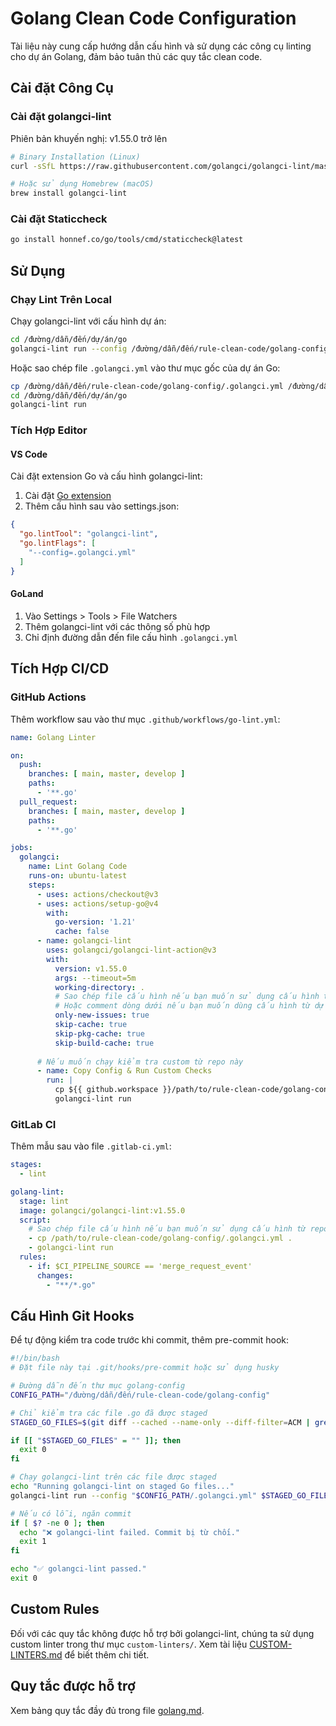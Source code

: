 # Golang Clean Code Configuration

Tài liệu này cung cấp hướng dẫn cấu hình và sử dụng các công cụ linting cho dự án Golang, đảm bảo tuân thủ các quy tắc clean code.

## Cài đặt Công Cụ

### Cài đặt golangci-lint

Phiên bản khuyến nghị: v1.55.0 trở lên

```bash
# Binary Installation (Linux)
curl -sSfL https://raw.githubusercontent.com/golangci/golangci-lint/master/install.sh | sh -s -- -b $(go env GOPATH)/bin v1.55.0

# Hoặc sử dụng Homebrew (macOS)
brew install golangci-lint
```

### Cài đặt Staticcheck

```bash
go install honnef.co/go/tools/cmd/staticcheck@latest
```

## Sử Dụng

### Chạy Lint Trên Local

Chạy golangci-lint với cấu hình dự án:

```bash
cd /đường/dẫn/đến/dự/án/go
golangci-lint run --config /đường/dẫn/đến/rule-clean-code/golang-config/.golangci.yml
```

Hoặc sao chép file `.golangci.yml` vào thư mục gốc của dự án Go:

```bash
cp /đường/dẫn/đến/rule-clean-code/golang-config/.golangci.yml /đường/dẫn/đến/dự/án/go/
cd /đường/dẫn/đến/dự/án/go
golangci-lint run
```

### Tích Hợp Editor

#### VS Code

Cài đặt extension Go và cấu hình golangci-lint:

1. Cài đặt [Go extension](https://marketplace.visualstudio.com/items?itemName=golang.Go)
2. Thêm cấu hình sau vào settings.json:

```json
{
  "go.lintTool": "golangci-lint",
  "go.lintFlags": [
    "--config=.golangci.yml"
  ]
}
```

#### GoLand

1. Vào Settings > Tools > File Watchers
2. Thêm golangci-lint với các thông số phù hợp
3. Chỉ định đường dẫn đến file cấu hình `.golangci.yml`

## Tích Hợp CI/CD

### GitHub Actions

Thêm workflow sau vào thư mục `.github/workflows/go-lint.yml`:

```yaml
name: Golang Linter

on:
  push:
    branches: [ main, master, develop ]
    paths:
      - '**.go'
  pull_request:
    branches: [ main, master, develop ]
    paths:
      - '**.go'

jobs:
  golangci:
    name: Lint Golang Code
    runs-on: ubuntu-latest
    steps:
      - uses: actions/checkout@v3
      - uses: actions/setup-go@v4
        with:
          go-version: '1.21'
          cache: false
      - name: golangci-lint
        uses: golangci/golangci-lint-action@v3
        with:
          version: v1.55.0
          args: --timeout=5m
          working-directory: .
          # Sao chép file cấu hình nếu bạn muốn sử dụng cấu hình từ repo này
          # Hoặc comment dòng dưới nếu bạn muốn dùng cấu hình từ dự án Go
          only-new-issues: true
          skip-cache: true
          skip-pkg-cache: true
          skip-build-cache: true
      
      # Nếu muốn chạy kiểm tra custom từ repo này
      - name: Copy Config & Run Custom Checks
        run: |
          cp ${{ github.workspace }}/path/to/rule-clean-code/golang-config/.golangci.yml .
          golangci-lint run
```

### GitLab CI

Thêm mẫu sau vào file `.gitlab-ci.yml`:

```yaml
stages:
  - lint

golang-lint:
  stage: lint
  image: golangci/golangci-lint:v1.55.0
  script:
    # Sao chép file cấu hình nếu bạn muốn sử dụng cấu hình từ repo này
    - cp /path/to/rule-clean-code/golang-config/.golangci.yml .
    - golangci-lint run
  rules:
    - if: $CI_PIPELINE_SOURCE == 'merge_request_event'
      changes:
        - "**/*.go"
```

## Cấu Hình Git Hooks

Để tự động kiểm tra code trước khi commit, thêm pre-commit hook:

```bash
#!/bin/bash
# Đặt file này tại .git/hooks/pre-commit hoặc sử dụng husky

# Đường dẫn đến thư mục golang-config
CONFIG_PATH="/đường/dẫn/đến/rule-clean-code/golang-config"

# Chỉ kiểm tra các file .go đã được staged
STAGED_GO_FILES=$(git diff --cached --name-only --diff-filter=ACM | grep "\.go$")

if [[ "$STAGED_GO_FILES" = "" ]]; then
  exit 0
fi

# Chạy golangci-lint trên các file được staged
echo "Running golangci-lint on staged Go files..."
golangci-lint run --config "$CONFIG_PATH/.golangci.yml" $STAGED_GO_FILES

# Nếu có lỗi, ngăn commit
if [ $? -ne 0 ]; then
  echo "❌ golangci-lint failed. Commit bị từ chối."
  exit 1
fi

echo "✅ golangci-lint passed."
exit 0
```

## Custom Rules

Đối với các quy tắc không được hỗ trợ bởi golangci-lint, chúng ta sử dụng custom linter trong thư mục `custom-linters/`. Xem tài liệu [CUSTOM-LINTERS.md](./CUSTOM-LINTERS.md) để biết thêm chi tiết.

## Quy tắc được hỗ trợ

Xem bảng quy tắc đầy đủ trong file [golang.md](./golang.md).
